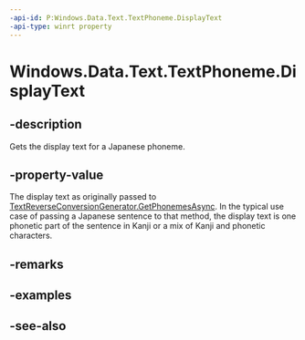 ----api-id: P:Windows.Data.Text.TextPhoneme.DisplayText
-api-type: winrt property
---<!-- Property syntaxpublic string DisplayText { get; }--># Windows.Data.Text.TextPhoneme.DisplayText## -descriptionGets the display text for a Japanese phoneme.## -property-valueThe display text as originally passed to [TextReverseConversionGenerator.GetPhonemesAsync](textreverseconversiongenerator_getphonemesasync.md). In the typical use case of passing a Japanese sentence to that method, the display text is one phonetic part of the sentence in Kanji or a mix of Kanji and phonetic characters.## -remarks## -examples## -see-also